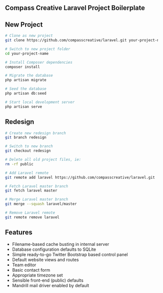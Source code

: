 ## Compass Creative Laravel Project Boilerplate

## New Project

```bash
# Clone as new project
git clone https://github.com/compasscreative/laravel.git your-project-name

# Switch to new project folder
cd your-project-name

# Install Composer dependencies
composer install

# Migrate the database
php artisan migrate

# Seed the database
php artisan db:seed

# Start local development server
php artisan serve
```

## Redesign

```bash
# Create new redesign branch
git branch redesign

# Switch to new branch
git checkout redesign

# Delete all old project files, ie:
rm -rf public

# Add Laravel remote
git remote add laravel https://github.com/compasscreative/laravel.git

# Fetch Laravel master branch
git fetch laravel master

# Merge Laravel master branch
git merge --squash laravel/master

# Remove Laravel remote
git remote remove laravel
```

## Features

- Filename-based cache busting in internal server
- Database configuration defaults to SQLite
- Simple ready-to-go Twitter Bootstrap based control panel
- Default website views and routes
- Team editor
- Basic contact form
- Appropriate timezone set
- Sensible front-end (public) defaults
- Mandrill mail driver enabled by default